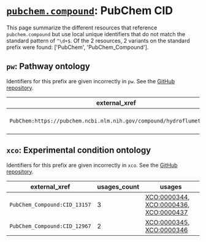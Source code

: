 # [`pubchem.compound`](https://bioregistry.io/pubchem.compound): PubChem CID

This page summarize the different resources that reference `pubchem.compound`
but use local unique identifiers that do not match the standard pattern of
`^\d+$`. Of the 2 resources,
2 variants on the standard prefix were found: ['PubChem', 'PubChem_Compound'].

## `pw`: Pathway ontology

Identifiers for this prefix are given incorrectly in `pw`. See the [GitHub repository](https://github.com/rat-genome-database/PW-Pathway-Ontology).

| external_xref                                                          |   usages_count | usages                                                                                                                                                                    |
|------------------------------------------------------------------------|----------------|---------------------------------------------------------------------------------------------------------------------------------------------------------------------------|
| `PubChem:https://pubchem.ncbi.nlm.nih.gov/compound/hydroflumethiazide` |              3 | [PW:0002377](http://purl.obolibrary.org/obo/PW_0002377), [PW:0002378](http://purl.obolibrary.org/obo/PW_0002378), [PW:0002379](http://purl.obolibrary.org/obo/PW_0002379) |

## `xco`: Experimental condition ontology

Identifiers for this prefix are given incorrectly in `xco`. See the [GitHub repository](https://github.com/rat-genome-database/XCO-experimental-condition-ontology).

| external_xref                |   usages_count | usages                                                                                                                                                                          |
|------------------------------|----------------|---------------------------------------------------------------------------------------------------------------------------------------------------------------------------------|
| `PubChem_Compound:CID_13157` |              3 | [XCO:0000344](http://purl.obolibrary.org/obo/XCO_0000344), [XCO:0000436](http://purl.obolibrary.org/obo/XCO_0000436), [XCO:0000437](http://purl.obolibrary.org/obo/XCO_0000437) |
| `PubChem_Compound:CID_12967` |              2 | [XCO:0000345](http://purl.obolibrary.org/obo/XCO_0000345), [XCO:0000346](http://purl.obolibrary.org/obo/XCO_0000346)                                                            |

